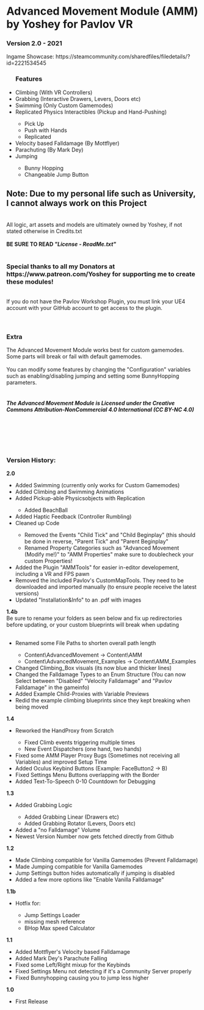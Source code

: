 <h1>Advanced Movement Module (AMM) by Yoshey for Pavlov VR</h1>
<h3>Version 2.0 - 2021</h3>
Ingame Showcase: https://steamcommunity.com/sharedfiles/filedetails/?id=2221534545
<br>
<ul><h3>Features</h3>
  <li>Climbing (With VR Controllers)</li>
  <li>Grabbing (Interactive Drawers, Levers, Doors etc)</li>
  <li>Swimming (Only Custom Gamemodes)</li>
  <li>Replicated Physics Interactibles (Pickup and Hand-Pushing)</li>
  <ul>
    <li>Pick Up</li>
    <li>Push with Hands</li>
    <li>Replicated</li>
  </ul>
  <li>Velocity based Falldamage (By Mottflyer)</li>
  <li>Parachuting (By Mark Dey)</li>
  <li>Jumping</li>
  <ul>
    <li>Bunny Hopping</li>
    <li>Changeable Jump Button</li>
  </ul>
</ul>
<h2>Note: Due to my personal life such as University, I cannot always work on this Project</h2>
<br>
All logic, art assets and models are ultimately owned by Yoshey, if not stated otherwise in Credits.txt
<br>
<br>
<b>BE SURE TO READ <i>"License - ReadMe.txt"</i></b>
<br>
<br>
<h3>Special thanks to all my Donators at https://www.patreon.com/Yoshey for supporting me to create these modules!</h3>
<br>
If you do not have the Pavlov Workshop Plugin, you must link your UE4 account with your
GitHub account to get access to the plugin.
<br>
<br>
<br>
<h3>Extra</h3>
The Advanced Movement Module works best for custom gamemodes. Some parts will break or fail with default gamemodes.
<br>
<br>
You can modify some features by changing the "Configuration" variables such as enabling/disabling jumping and setting some BunnyHopping parameters.
<br>
<br>
<h5>The Advanced Movement Module is Licensed under the
Creative Commons Attribution-NonCommercial 4.0 International (CC BY-NC 4.0)</h5>
<br>
<br>
<br>
<br>
<h3>Version History:</h3>
<b>2.0</b><br>
<ul>
	<li>Added Swimming (currently only works for Custom Gamemodes)</li>
	<li>Added Climbing and Swimming Animations</li>
	<li>Added Pickup-able Physicsobjects with Replication</li>
	<ul>
		<li>Added BeachBall</li>
	</ul>
	<li>Added Haptic Feedback (Controller Rumbling)</li>
	<li>Cleaned up Code</li>
	<ul>
		<li>Removed the Events "Child Tick" and "Child Beginplay" (this should be done in reverse, "Parent Tick" and "Parent Beginplay"</li>
		<li>Renamed Property Categories such as "Advanced Movement (Modify me!)" to "AMM Properties" make sure to doublecheck your custom Properties!</li>
	</ul>
	<li>Added the Plugin "AMMTools" for easier in-editor developement, including a VR and FPS pawn</li>
	<li>Removed the included Pavlov's CustomMapTools. They need to be downloaded and imported manually (to ensure people receive the latest versions)</li>
	<li>Updated "Installation&Info" to an .pdf with images</li>
</ul>
<b>1.4b</b><br>
Be sure to rename your folders as seen below and fix up redirectories before updating, or your custom blueprints will break when updating
<br>
<br>
<ul>
	<li>Renamed some File Paths to shorten overall path length</li>
	<ul>
		<li>Content\AdvancedMovement -> Content\AMM</li>
		<li>Content\AdvancedMovement_Examples -> Content\AMM_Examples</li>
	</ul>
	<li>Changed Climbing_Box visuals (its now blue and thicker lines)</li>
	<li>Changed the Falldamage Types to an Enum Structure (You can now Select between "Disabled" "Velocity Falldamage" and "Pavlov Falldamage" in the gameinfo)</li>
	<li>Added Example Child-Proxies with Variable Previews</li>
	<li>Redid the example climbing blueprints since they kept breaking when being moved</li>
</ul>
<b>1.4</b>
<ul>
  <li>Reworked the HandProxy from Scratch</li>
  <ul>
    <li>Fixed Climb events triggering multiple times</li>
    <li>New Event Dispatchers (one hand, two hands)</li>
  </ul>
  <li>Fixed some AMM Player Proxy Bugs (Sometimes not receiving all Variables) and improved Setup Time</li>
  <li>Added Oculus Keybind Buttons (Example: FaceButton2 -> B)</li>
  <li>Fixed Settings Menu Buttons overlapping with the Border</li>
  <li>Added Text-To-Speech 0-10 Countdown for Debugging</li>
  </ul>
<b>1.3</b>
<ul>
  <li>Added Grabbing Logic</li>
  <ul>
    <li>Added Grabbing Linear (Drawers etc)</li>
    <li>Added Grabbing Rotator (Levers, Doors etc)</li>
  </ul>
  <li>Added a "no Falldamage" Volume</li>
  <li>Newest Version Number now gets fetched directly from Github</li>
  </ul>
<b>1.2</b>
<ul>
  <li>Made Climbing compatible for Vanilla Gamemodes (Prevent Falldamage)</li>
  <li>Made Jumping compatible for Vanilla Gamemodes</li>
  <li>Jump Settings button hides automatically if jumping is disabled</li>
  <li>Added a few more options like "Enable Vanilla Falldamage"</li>
</ul>
<b>1.1b</b>
<ul>
  <li>Hotfix for:</li>
    <ul>
    <li>Jump Settings Loader</li>
    <li>missing mesh reference</li>
    <li>BHop Max speed Calculator</li>
    </ul>
</ul>
<b>1.1</b>
<ul>
  <li>Added Mottflyer's Velocity based Falldamage</li>
  <li>Added Mark Dey's Parachute Falling</li>
  <li>Fixed some Left/Right mixup for the Keybinds</li>
  <li>Fixed Settings Menu not detecting if it's a Community Server properly</li>
  <li>Fixed Bunnyhopping causing you to jump less higher</li>
</ul>
<b>1.0</b>
<ul>
  <li>First Release</li>
</ul>

